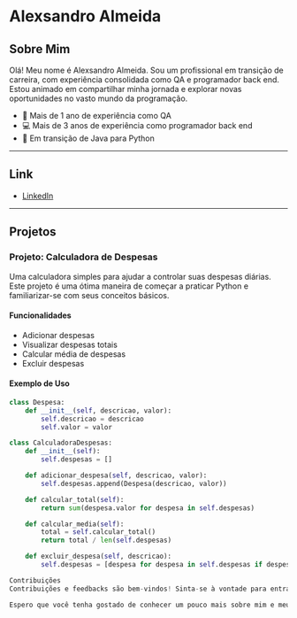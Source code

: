 # Alexsandro Almeida

## Sobre Mim

Olá! Meu nome é Alexsandro Almeida. Sou um profissional em transição de carreira, com experiência consolidada como QA e programador back end. Estou animado em compartilhar minha jornada e explorar novas oportunidades no vasto mundo da programação.

- 🧪 Mais de 1 ano de experiência como QA
- 💻 Mais de 3 anos de experiência como programador back end
- 🌱 Em transição de Java para Python

---

## Link

- [LinkedIn](https://www.linkedin.com/in/alexsandro-j-a-almeida/)

---

## Projetos

### Projeto: Calculadora de Despesas

Uma calculadora simples para ajudar a controlar suas despesas diárias. Este projeto é uma ótima maneira de começar a praticar Python e familiarizar-se com seus conceitos básicos.

#### Funcionalidades

- Adicionar despesas
- Visualizar despesas totais
- Calcular média de despesas
- Excluir despesas

#### Exemplo de Uso

```python
class Despesa:
    def __init__(self, descricao, valor):
        self.descricao = descricao
        self.valor = valor

class CalculadoraDespesas:
    def __init__(self):
        self.despesas = []

    def adicionar_despesa(self, descricao, valor):
        self.despesas.append(Despesa(descricao, valor))

    def calcular_total(self):
        return sum(despesa.valor for despesa in self.despesas)

    def calcular_media(self):
        total = self.calcular_total()
        return total / len(self.despesas)

    def excluir_despesa(self, descricao):
        self.despesas = [despesa for despesa in self.despesas if despesa.descricao != descricao]

Contribuições
Contribuições e feedbacks são bem-vindos! Sinta-se à vontade para entrar em contato comigo através do meu LinkedIn para discutir ideias, colaborações ou apenas para dizer olá.

Espero que você tenha gostado de conhecer um pouco mais sobre mim e meu trabalho! Estou ansioso para conectar-me com você e explorar novas oportunidades juntos. 🚀

```
